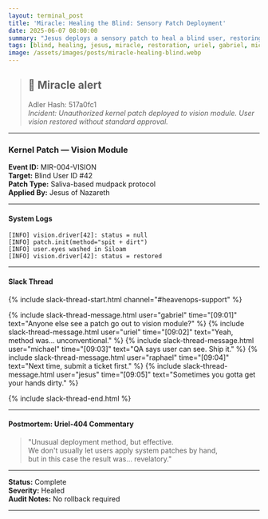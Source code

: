 ```yaml
---
layout: terminal_post
title: 'Miracle: Healing the Blind: Sensory Patch Deployment'
date: 2025-06-07 08:00:00
summary: "Jesus deploys a sensory patch to heal a blind user, restoring vision with an unconventional but effective protocol."
tags: [blind, healing, jesus, miracle, restoration, uriel, gabriel, michael, raphael]
image: /assets/images/posts/miracle-healing-blind.webp
---
```


> ## 🚨 Miracle alert
> Adler Hash: 517a0fc1  
> _Incident: Unauthorized kernel patch deployed to vision module. User vision restored without standard approval._

<hr />

### Kernel Patch — Vision Module

**Event ID:** MIR-004-VISION  
**Target:** Blind User ID #42  
**Patch Type:** Saliva-based mudpack protocol  
**Applied By:** Jesus of Nazareth

---

#### System Logs

```log
[INFO] vision.driver[42]: status = null
[INFO] patch.init(method="spit + dirt")
[INFO] user.eyes washed in Siloam
[INFO] vision.driver[42]: status = restored
```

---

#### Slack Thread

{% include slack-thread-start.html channel="#heavenops-support" %}

{% include slack-thread-message.html user="gabriel" time="[09:01]" text="Anyone else see a patch go out to vision module?" %}
{% include slack-thread-message.html user="uriel" time="[09:02]" text="Yeah, method was... unconventional." %}
{% include slack-thread-message.html user="michael" time="[09:03]" text="QA says user can see. Ship it." %}
{% include slack-thread-message.html user="raphael" time="[09:04]" text="Next time, submit a ticket first." %}
{% include slack-thread-message.html user="jesus" time="[09:05]" text="Sometimes you gotta get your hands dirty." %}

{% include slack-thread-end.html %}

---

#### Postmortem: Uriel-404 Commentary

> "Unusual deployment method, but effective.  
> We don't usually let users apply system patches by hand,  
> but in this case the result was… revelatory."

---

**Status:** Complete  
**Severity:** Healed  
**Audit Notes:** No rollback required

---


